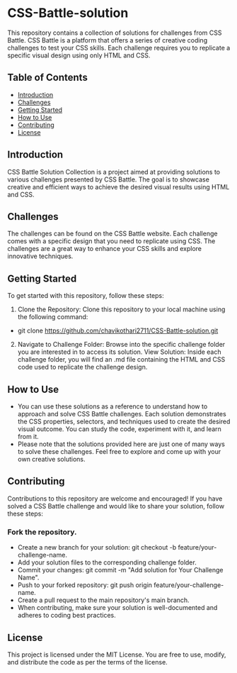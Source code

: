 # CSS-Battle-solution
This repository contains a collection of solutions for challenges from CSS Battle. CSS Battle is a platform that offers a series of creative coding challenges to test your CSS skills. Each challenge requires you to replicate a specific visual design using only HTML and CSS.

## Table of Contents
- [Introduction](#introduction)
- [Challenges](#challenges)
- [Getting Started](#getting-started)
- [How to Use](#how-to-use)
- [Contributing](#contributing)
- [License](#license)

## Introduction
CSS Battle Solution Collection is a project aimed at providing solutions to various challenges presented by CSS Battle. The goal is to showcase creative and efficient ways to achieve the desired visual results using HTML and CSS.

## Challenges
The challenges can be found on the CSS Battle website. Each challenge comes with a specific design that you need to replicate using CSS. The challenges are a great way to enhance your CSS skills and explore innovative techniques.

## Getting Started
To get started with this repository, follow these steps:
1. Clone the Repository: Clone this repository to your local machine using the following command:
  - git clone https://github.com/chavikothari2711/CSS-Battle-solution.git
2. Navigate to Challenge Folder: Browse into the specific challenge folder you are interested in to access its solution.
  View Solution: Inside each challenge folder, you will find an .md file containing the HTML and CSS code used to replicate the challenge design.

## How to Use
- You can use these solutions as a reference to understand how to approach and solve CSS Battle challenges. Each solution demonstrates the CSS properties, selectors, and techniques used to create the desired visual outcome. You can study the code, experiment with it, and learn from it.
- Please note that the solutions provided here are just one of many ways to solve these challenges. Feel free to explore and come up with your own creative solutions.

## Contributing
Contributions to this repository are welcome and encouraged! If you have solved a CSS Battle challenge and would like to share your solution, follow these steps:

### Fork the repository.
- Create a new branch for your solution: git checkout -b feature/your-challenge-name.
- Add your solution files to the corresponding challenge folder.
- Commit your changes: git commit -m "Add solution for Your Challenge Name".
- Push to your forked repository: git push origin feature/your-challenge-name.
- Create a pull request to the main repository's main branch.
- When contributing, make sure your solution is well-documented and adheres to coding best practices.

## License
This project is licensed under the MIT License. You are free to use, modify, and distribute the code as per the terms of the license.
